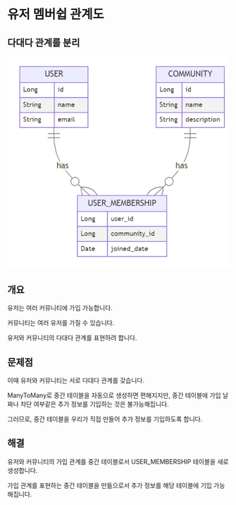 # 유저 멤버쉽 관계도

## 다대다 관계를 분리

![Untitled](images/image.png)

## 개요

유저는 여러 커뮤니티에 가입 가능합니다.

커뮤니티는 여러 유저를 가질 수 있습니다.

유저와 커뮤니티의 다대다 관계를 표현하려 합니다.

## 문제점

이때 유저와 커뮤니티는 서로 다대다 관계를 갖습니다.

ManyToMany로 중간 테이블을 자동으로 생성하면 편해지지만, 중간 테이블에 가입 날짜나 차단 여부같은 추가 정보를 기입하는 것은 불가능해집니다.

그러므로, 중간 테이블을 우리가 직접 만들어 추가 정보를 기입하도록 합니다.

## 해결

유저와 커뮤니티의 가입 관계를 중간 테이블로서 USER_MEMBERSHIP 테이블을 새로 생성합니다.

가입 관계를 표현하는 중간 테이블을 만듦으로서 추가 정보를 해당 테이블에 기입 가능해집니다.
